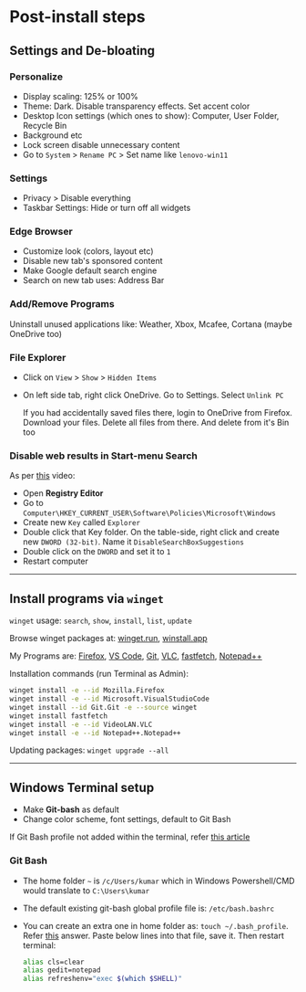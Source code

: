 # Post-install steps

## Settings and De-bloating

### Personalize

- Display scaling: 125% or 100%
- Theme: Dark. Disable transparency effects. Set accent color
- Desktop Icon settings (which ones to show): Computer, User Folder, Recycle Bin
- Background etc
- Lock screen disable unnecessary content
- Go to `System` > `Rename PC` > Set name like `lenovo-win11`

### Settings

- Privacy > Disable everything
- Taskbar Settings: Hide or turn off all widgets

### Edge Browser

- Customize look (colors, layout etc)
- Disable new tab's sponsored content
- Make Google default search engine
- Search on new tab uses: Address Bar

### Add/Remove Programs

Uninstall unused applications like: Weather, Xbox, Mcafee, Cortana (maybe OneDrive too)

### File Explorer

- Click on `View` > `Show` > `Hidden Items`
- On left side tab, right click OneDrive. Go to Settings. Select `Unlink PC`

  If you had accidentally saved files there, login to OneDrive from Firefox. Download your files. Delete all files from there. And delete from it's Bin too

### Disable web results in Start-menu Search

As per [this](https://youtu.be/SW6rAv3WcvY?si=yA2ReUeLCh355MnS) video:

- Open **Registry Editor**
- Go to `Computer\HKEY_CURRENT_USER\Software\Policies\Microsoft\Windows`
- Create new `Key` called `Explorer`
- Double click that Key folder. On the table-side, right click and create new `DWORD (32-bit)`. Name it `DisableSearchBoxSuggestions`
- Double click on the `DWORD` and set it to `1`
- Restart computer

---

## Install programs via `winget`

`winget` usage: `search`, `show`, `install`, `list`, `update`

Browse winget packages at: [winget.run](https://winget.run/), [winstall.app](https://winstall.app/)

My Programs are: [Firefox](https://winget.run/pkg/Mozilla/Firefox), [VS Code](https://winget.run/pkg/Microsoft/VisualStudioCode), [Git](https://git-scm.com/downloads/win), [VLC](https://winget.run/pkg/VideoLAN/VLC), [fastfetch](https://github.com/fastfetch-cli/fastfetch?tab=readme-ov-file#windows), [Notepad++](https://winget.run/pkg/Notepad++/Notepad++)

Installation commands (run Terminal as Admin):

```sh
winget install -e --id Mozilla.Firefox
winget install -e --id Microsoft.VisualStudioCode
winget install --id Git.Git -e --source winget
winget install fastfetch
winget install -e --id VideoLAN.VLC
winget install -e --id Notepad++.Notepad++
```

Updating packages: `winget upgrade --all`

---

## Windows Terminal setup

- Make **Git-bash** as default
- Change color scheme, font settings, default to Git Bash

If Git Bash profile not added within the terminal, refer [this article](https://www.timschaeps.be/post/adding-git-bash-to-windows-terminal/)

### Git Bash

- The home folder `~` is `/c/Users/kumar` which in Windows Powershell/CMD would translate to `C:\Users\kumar`
- The default existing git-bash global profile file is: `/etc/bash.bashrc`
- You can create an extra one in home folder as: `touch ~/.bash_profile`. Refer [this](https://superuser.com/questions/602872/how-do-i-modify-my-git-bash-profile-in-windows) answer. Paste below lines into that file, save it. Then restart terminal:

  ```sh
  alias cls=clear
  alias gedit=notepad
  alias refreshenv="exec $(which $SHELL)"
  ```
